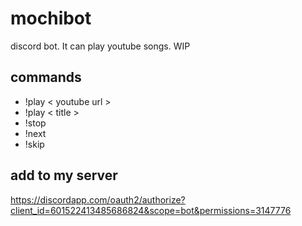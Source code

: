 # mochibot
discord bot. It can play youtube songs. WIP

## commands

- !play < youtube url >
- !play < title >
- !stop
- !next
- !skip
  
## add to my server
https://discordapp.com/oauth2/authorize?client_id=601522413485686824&scope=bot&permissions=3147776
